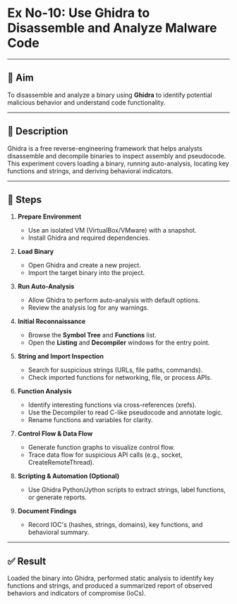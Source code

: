 # Ex No-10: Use Ghidra to Disassemble and Analyze Malware Code

---

## 🎯 Aim
To disassemble and analyze a binary using **Ghidra** to identify potential malicious behavior and understand code functionality.

---

## 📌 Description
Ghidra is a free reverse-engineering framework that helps analysts disassemble and decompile binaries to inspect assembly and pseudocode. This experiment covers loading a binary, running auto-analysis, locating key functions and strings, and deriving behavioral indicators.

---

## 📝 Steps
1. **Prepare Environment**
   - Use an isolated VM (VirtualBox/VMware) with a snapshot.
   - Install Ghidra and required dependencies.

2. **Load Binary**
   - Open Ghidra and create a new project.
   - Import the target binary into the project.

3. **Run Auto-Analysis**
   - Allow Ghidra to perform auto-analysis with default options.
   - Review the analysis log for any warnings.

4. **Initial Reconnaissance**
   - Browse the **Symbol Tree** and **Functions** list.
   - Open the **Listing** and **Decompiler** windows for the entry point.

5. **String and Import Inspection**
   - Search for suspicious strings (URLs, file paths, commands).
   - Check imported functions for networking, file, or process APIs.

6. **Function Analysis**
   - Identify interesting functions via cross-references (xrefs).
   - Use the Decompiler to read C-like pseudocode and annotate logic.
   - Rename functions and variables for clarity.

7. **Control Flow & Data Flow**
   - Generate function graphs to visualize control flow.
   - Trace data flow for suspicious API calls (e.g., socket, CreateRemoteThread).

8. **Scripting & Automation (Optional)**
   - Use Ghidra Python/Jython scripts to extract strings, label functions, or generate reports.

9. **Document Findings**
   - Record IOC's (hashes, strings, domains), key functions, and behavioral summary.

---

## ✅ Result
Loaded the binary into Ghidra, performed static analysis to identify key functions and strings, and produced a summarized report of observed behaviors and indicators of compromise (IoCs).

